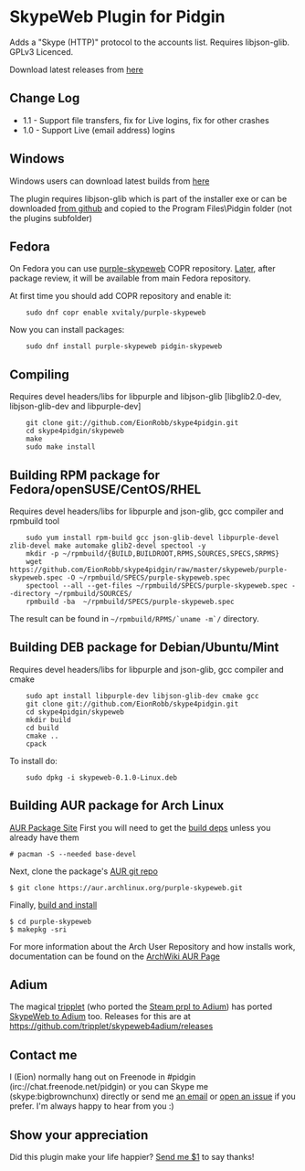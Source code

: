 SkypeWeb Plugin for Pidgin
==========================

Adds a "Skype (HTTP)" protocol to the accounts list.  Requires libjson-glib.  GPLv3 Licenced.

Download latest releases from [here](https://github.com/EionRobb/skype4pidgin/releases)

Change Log
----------
  * 1.1 - Support file transfers, fix for Live logins, fix for other crashes
  * 1.0 - Support Live (email address) logins

Windows
-------
Windows users can download latest builds from [here](https://github.com/EionRobb/skype4pidgin/releases)

The plugin requires libjson-glib which is part of the installer exe or can be downloaded [from github](https://github.com/EionRobb/skype4pidgin/raw/master/skypeweb/libjson-glib-1.0.dll) and copied to the Program Files\Pidgin folder (not the plugins subfolder)

Fedora
---------
On Fedora you can use [purple-skypeweb](https://copr.fedoraproject.org/coprs/xvitaly/purple-skypeweb/) COPR repository. [Later](https://bugzilla.redhat.com/show_bug.cgi?id=1294523), after package review, it will be available from main Fedora repository.

At first time you should add COPR repository and enable it:
```
	sudo dnf copr enable xvitaly/purple-skypeweb
```
Now you can install packages:
```
	sudo dnf install purple-skypeweb pidgin-skypeweb
```

Compiling
---------
Requires devel headers/libs for libpurple and libjson-glib [libglib2.0-dev, libjson-glib-dev and libpurple-dev]
```	
	git clone git://github.com/EionRobb/skype4pidgin.git
	cd skype4pidgin/skypeweb
	make
	sudo make install
```

Building RPM package for Fedora/openSUSE/CentOS/RHEL
---------
Requires devel headers/libs for libpurple and json-glib, gcc compiler and rpmbuild tool
```
	sudo yum install rpm-build gcc json-glib-devel libpurple-devel zlib-devel make automake glib2-devel spectool -y
	mkdir -p ~/rpmbuild/{BUILD,BUILDROOT,RPMS,SOURCES,SPECS,SRPMS}
	wget https://github.com/EionRobb/skype4pidgin/raw/master/skypeweb/purple-skypeweb.spec -O ~/rpmbuild/SPECS/purple-skypeweb.spec
	spectool --all --get-files ~/rpmbuild/SPECS/purple-skypeweb.spec --directory ~/rpmbuild/SOURCES/
	rpmbuild -ba  ~/rpmbuild/SPECS/purple-skypeweb.spec
```
The result can be found in ``~/rpmbuild/RPMS/`uname -m`/`` directory.


Building DEB package for Debian/Ubuntu/Mint
---------
Requires devel headers/libs for libpurple and json-glib, gcc compiler and cmake
```
	sudo apt install libpurple-dev libjson-glib-dev cmake gcc
	git clone git://github.com/EionRobb/skype4pidgin.git
	cd skype4pidgin/skypeweb
	mkdir build
	cd build
	cmake ..
	cpack
```
To install do:
```
	sudo dpkg -i skypeweb-0.1.0-Linux.deb
```


Building AUR package for Arch Linux
----------
[AUR Package Site](https://aur.archlinux.org/packages/purple-skypeweb)
First you will need to get the [build deps](https://wiki.archlinux.org/index.php/Arch_User_Repository#Prerequisites) unless you already have them
```
# pacman -S --needed base-devel
```
Next, clone the package's [AUR git repo](https://aur.archlinux.org/purple-skypeweb.git)
```
$ git clone https://aur.archlinux.org/purple-skypeweb.git
```
Finally, [build and install](https://wiki.archlinux.org/index.php/Arch_User_Repository#Build_and_install_the_package)
```
$ cd purple-skypeweb
$ makepkg -sri
```

For more information about the Arch User Repository and how installs work, documentation can be found on the [ArchWiki AUR Page](https://wiki.archlinux.org/index.php/AUR)

Adium
-----
The magical [tripplet](https://github.com/tripplet) (who ported the [Steam prpl to Adium](https://github.com/tripplet/Adium-Steam-IM)) has ported [SkypeWeb to Adium](https://github.com/tripplet/skypeweb4adium) too.  Releases for this are at https://github.com/tripplet/skypeweb4adium/releases


Contact me
----------
I (Eion) normally hang out on Freenode in #pidgin (irc://chat.freenode.net/pidgin) or you can Skype me (skype:bigbrownchunx) directly or send me [an email](mailto:eionrobb+skype%40gmail.com) or [open an issue](https://github.com/EionRobb/skype4pidgin/issues/new) if you prefer.  I'm always happy to hear from you :)

Show your appreciation
----------------------
Did this plugin make your life happier?  [Send me $1](https://www.paypal.com/cgi-bin/webscr?cmd=_s-xclick&hosted_button_id=D33N5RV7FEXZU) to say thanks!
